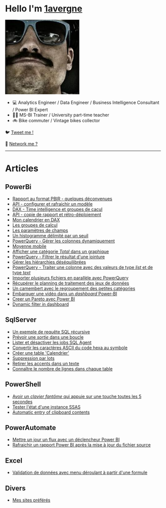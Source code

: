 # Hello I'm [1avergne](https://github.com/1avergne) 

![image](/Images/avatar-1avergne.jpg)

- 💻 Analytics Engineer / Data Engineer / Business Intelligence Consultant / Power BI Expert
- 👨‍🏫 MS-BI Trainer / University part-time teacher 
- 🚲 Bike commuter / Vintage bikes collector 

🐦 [Tweet me !](https://twitter.com/1avergne)

🤝 [Network me ?](https://www.linkedin.com/in/amaurylavergne/)

---

# Articles

## PowerBi
- [Rapport au format PBIR - quelques déconvenues](./Articles/PowerBi/20251014-pbir-troubleshoot.html)
- [API - configurer et rafraichir un modèle](./Articles/PowerBi/20250327-api-update_refresh.html)
- [DAX - Time intelligence et groupes de cacul](./Articles/PowerBi/20250326-dax-time-intelligence.html)
- [API - copie de rapport et rétro-déploiement ](./Articles/PowerBi/20241010-api-copie-deploiement-selectif.html)
- [Mon calendrier en DAX](./Articles/PowerBi/20240605-dax-calendar.html)
- [Les groupes de calcul](./Articles/PowerBi/20240425-calculation-group.html)
- [Les paramètres de champs](./Articles/PowerBi/20231228-field-parameters.html)
- [Un histogramme délimité par un seuil](./Articles/PowerBi/20231123-powerbi-histo-seuil.html)
- [PowerQuery - Gérer les colonnes dynamiquement](./Articles/PowerBi/20231121-powerquery-columns.html)
- [Moyenne mobile](./Articles/PowerBi/20230206-moyenne-mobile.html)
- [Afficher une catégorie _Total_ dans un graphique](./Articles/PowerBi/20230206-categorie-total.html)
- [PowerQuery - Filtrer le résultat d'une jointure](./Articles/PowerBi/20230118-PowerQuery-Filtrer-resultat-jointure.html)
- [Gérer les hiérarchies déséquilibrées](./Articles/PowerBi/20230118-hierarchie-desequilibree.html)
- [PowerQuery - Traiter une colonne avec des valeurs de type _list_ et de type _text_](./Articles/PowerBi/20221005-PowerQuery-Colonne-liste-et-texte.html)
- [Importer plusieurs fichiers en parallèle avec PowerQuery](./Articles/PowerBi/20221003-import-plusieurs_fichiers.html)
- [Récupérer le planning de traitement des jeux de données](./Articles/PowerBi/20210915-planning-traitement.html)
- [Un camembert avec le regroupement des petites catégories](./Articles/PowerBi/20210723-camembert-avec-regroupement.html)
- [Embarquer une vidéo dans un _dashboard_ Power-BI](./Articles/PowerBi/20190827-embarquer-une-vidéo-dans-un-dashboard-Power-BI.html)
- [Creer un Pareto avec Power BI](./Articles/PowerBi/20190729-creer-un-pareto.html)
- [Dynamic filter in dashboard](./Articles/PowerBi/20180712-dynamic-filter-in-dashboard.html)

## SqlServer
- [Un exemple de requête SQL récursive](./Articles/SqlServer/20221215-exemple-cte-recursive.html)
- [Prévoir une _sortie_ dans une boucle](./Articles/SqlServer/20210823-boucle-condition-sortie.html)
- [Lister et désactiver les jobs SQL Agent](./Articles/SqlServer/20210629-lister-desactiver-jobs-sqlAgent.html)
- [Convertir les caractères ASCII du code hexa au symbole](./Articles/SqlServer/20200624-convertir-code-hexa-sql.html)
- [Créer une table 'Calendrier'](./Articles/SqlServer/20200611-creer-calendrier-sql.html)
- [Suppression par lots](./Articles/SqlServer/20200604-suppression-lot.html)
- [Retirer les accents dans un texte](./Articles/SqlServer/20200319-supprimer-accents.html)
- [Connaître le nombre de lignes dans chaque table](./Articles/SqlServer/20200319-compter-nombre-lignes.html)

## PowerShell
- [Avoir un _clavier fantôme_ qui appuie sur une touche toutes les 5 secondes](./Articles/PowerShell/20221012-clavier-fantome.html)
- [Tester l'état d'une instance SSAS](./Articles/PowerShell/20201003-tester-instance-ssas.html)
- [Automatic entry of clipboard contents](./Articles/PowerShell/20181001-clipboard-automatic-entry.html)

## PowerAutomate
- [Mettre un jour un flux avec un déclencheur Power BI](./Articles/PowerAutomate/20241202-maj-flux-powerbi.html)
- [Rafraichir un rapport Power BI après la mise à jour du fichier source](./Articles/PowerAutomate/20221011-traiter-un-rapport-apres-maj-sharepoint.html)

## Excel
- [Validation de données avec menu déroulant à partir d'une formule](./Articles/Excel/20211129-Excel-validation-liste-formule.html)

## Divers
- [Mes sites préférés](./Articles/Divers/20230810-mes-sites-preferes.html)
